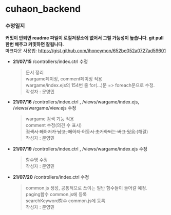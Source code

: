 # cuhaon_backend
### 수정일지
__커밋이 안되면 readme 파일이 로컬저장소에 없어서 그럴 가능성이 높습니다. git pull한번 해주고 커밋하면 잘됩니다.__  
마크다운 사용법: https://gist.github.com/ihoneymon/652be052a0727ad59601
+ __21/07/15__
  /controllers/index.ctrl 수정
  >문서 정리  
  >wargame페이징, comment페이징 적용  
  >wargame/index.ejs의 154번 줄 for(...)문 => foreach문으로 수정.  
  >작성자 : 문영민
  
+ __21/07/16__
  /controllers/index.ctrl , /views/wargame/index.ejs, /views/wargame/view.ejs 수정
  >wargame 검색 기능 적용  
  >comment 수정(의견 수 표시)  
  >~~검색시 페이지가 남고, 페이지 이동시 초기화되는 버그 있음.~~(해결)  
  >작성자 : 문영민

+ __21/07/19__
  /controllers/index.ctrl , /views/wargame/index.ejs 수정
  >함수명 수정  
  >작성자 : 문영민

+ __21/07/20__
  /controllers/index.ctrl 수정  
  >common.js 생성, 공통적으로 쓰이는 일반 함수들이 들어갈 예정.  
  >paging함수 common.js에 등록   
  >searchKeyword함수 common.js에 등록  
  >작성자 : 문영민  
